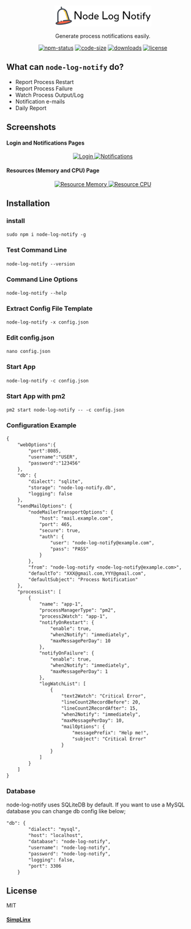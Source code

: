 
<p align="center">
  <a href="https://github.com/simplinx-ltd/node-log-notify">
	<img alt="Notif.me" src="https://raw.githubusercontent.com/simplinx-ltd/node-log-notify/master/src/ui/src/assets/images/nlnIcon.png" />
  </a>
</p>

<p align="center">
  Generate process notifications easily.
</p>

<p align="center">
  <a href="https://www.npmjs.com/package/node-log-notify"><img alt="npm-status" src="https://img.shields.io/npm/v/node-log-notify.svg?style=flat&color=green" /></a>
  <a href="#"><img alt="code-size" src="https://img.shields.io/github/languages/code-size/simplinx-ltd/node-log-notify.svg" /></a>
	<a href="https://www.npmjs.com/package/node-log-notify"><img alt="downloads" src="https://img.shields.io/npm/dt/node-log-notify.svg?color=purple&label=npm%20downloads" /></a>
  <a href="https://github.com/simplinx-ltd/node-log-notify/blob/master/LICENSE"><img alt="license" src="https://img.shields.io/badge/license-MIT_License-blue.svg?style=flat" /></a>
</p>


## What can `node-log-notify` do?
* Report Process Restart
* Report Process Failure
* Watch Process Output/Log
* Notification e-mails
* Daily Report

## Screenshots
<div>

#### Login and Notifications Pages
<p align="center">
  <a href="docs/screenshots/login.png" target="_blank">
  	<img src="https://raw.github.com/simplinx-ltd/node-log-notify/master/docs/screenshots/login.png?raw=true" width="350" title="Login" alt="Login">
  </a>
  <a href="docs/screenshots/notification.png">
    <img src="https://raw.github.com/simplinx-ltd/node-log-notify/master/docs/screenshots/notification.png?raw=true" width="350" alt="Notifications" title="Notification">
  </a>
</p>

#### Resources (Memory and CPU) Page
<p align="center">
  <a href="docs/screenshots/resource-memory.png" target="_blank">
    <img src="https://raw.github.com/simplinx-ltd/node-log-notify/master/docs/screenshots/resource-memory.png?raw=true" width="350" title="Resource Memory" alt="Resource Memory">
  </a>
  <a href="docs/screenshots/resource-cpu.png">
    <img src="https://raw.github.com/simplinx-ltd/node-log-notify/master/docs/screenshots/resource-cpu.png?raw=true" width="350" alt="Resource CPU" title="Resource CPU">
  </a>
</p>
</div>

## Installation
### install

``` sudo npm i node-log-notify -g ```

### Test Command Line

``` node-log-notify --version ```

### Command Line Options

``` node-log-notify --help ```

### Extract Config File Template

``` node-log-notify -x config.json ```

### Edit config.json

``` nano config.json ```

### Start App

``` node-log-notify -c config.json ```

### Start App with pm2
``` pm2 start node-log-notify -- -c config.json ```

### Configuration Example
```
{
	"webOptions":{
		"port":8085,
		"username":"USER",
		"password":"123456"
	},
	"db": {
        "dialect": "sqlite",
        "storage": "node-log-notify.db",
        "logging": false
    },
	"sendMailOptions": {
		"nodeMailerTransportOptions": {
			"host": "mail.example.com",
			"port": 465,
			"secure": true,
			"auth": {
				"user": "node-log-notify@example.com",
				"pass": "PASS"
			}
		},
		"from": "node-log-notify <node-log-notify@example.com>",
		"defaultTo": "XXX@gmail.com,YYY@gmail.com",
		"defaultSubject": "Process Notification"
	},
	"processList": [
		{
			"name": "app-1",
			"processManagerType": "pm2",
			"process2Watch": "app-1",
			"notifyOnRestart": {
				"enable": true,
				"when2Notify": "immediately",
				"maxMessagePerDay": 10
			},
			"notifyOnFailure": {
				"enable": true,
				"when2Notify": "immediately",
				"maxMessagePerDay": 1
			},
			"logWatchList": [
				{
					"text2Watch": "Critical Error",
					"lineCount2RecordBefore": 20,
					"lineCount2RecordAfter": 15,
					"when2Notify": "immediately",
					"maxMessagePerDay": 10,
					"mailOptions": {
						"messagePrefix": "Help me!",
						"subject": "Critical Error"
					}
				}
			]
		}
	]
}
```

### Database
node-log-notify uses SQLiteDB by default. If you want to use a MySQL database you can change db config like below;

```
"db": {
		"dialect": "mysql",
		"host": "localhost",
		"database": "node-log-notify",
		"username": "node-log-notify",
		"password": "node-log-notify",
		"logging": false,
		"port": 3306
	}
```
## License
MIT


#### [SimpLinx](https://www.simplinx.com)
